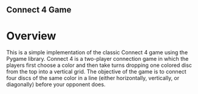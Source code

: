 ## Connect 4 Game 

# Overview
This is a simple implementation of the classic Connect 4 game using the Pygame library. Connect 4 is a two-player connection game in which the players first choose a color and then take turns dropping one colored disc from the top into a vertical grid. The objective of the game is to connect four discs of the same color in a line (either horizontally, vertically, or diagonally) before your opponent does.

